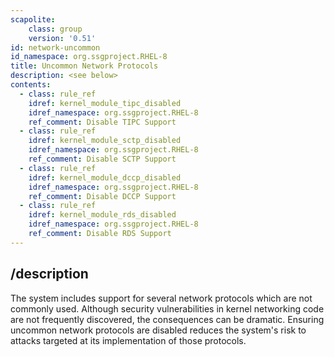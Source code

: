 ```yaml
---
scapolite:
    class: group
    version: '0.51'
id: network-uncommon
id_namespace: org.ssgproject.RHEL-8
title: Uncommon Network Protocols
description: <see below>
contents:
  - class: rule_ref
    idref: kernel_module_tipc_disabled
    idref_namespace: org.ssgproject.RHEL-8
    ref_comment: Disable TIPC Support
  - class: rule_ref
    idref: kernel_module_sctp_disabled
    idref_namespace: org.ssgproject.RHEL-8
    ref_comment: Disable SCTP Support
  - class: rule_ref
    idref: kernel_module_dccp_disabled
    idref_namespace: org.ssgproject.RHEL-8
    ref_comment: Disable DCCP Support
  - class: rule_ref
    idref: kernel_module_rds_disabled
    idref_namespace: org.ssgproject.RHEL-8
    ref_comment: Disable RDS Support
---
```



## /description

The
system includes support for several network protocols which are not
commonly used. Although security vulnerabilities in kernel networking
code are not frequently discovered, the consequences can be dramatic.
Ensuring uncommon network protocols are disabled reduces the system\'s
risk to attacks targeted at its implementation of those protocols.
